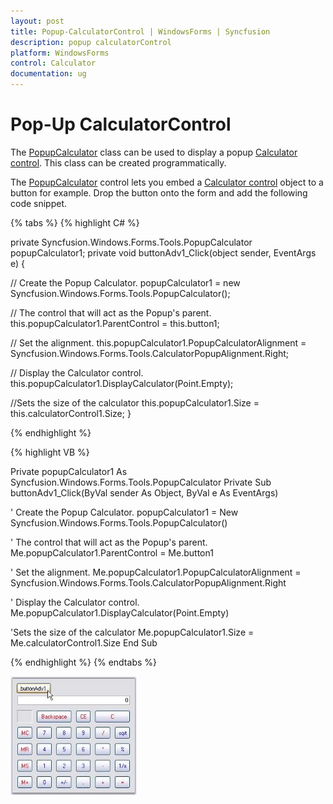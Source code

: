 ```yaml
---
layout: post
title: Popup-CalculatorControl | WindowsForms | Syncfusion
description: popup calculatorControl
platform: WindowsForms
control: Calculator
documentation: ug
---
```


# Pop-Up CalculatorControl

The [PopupCalculator](https://help.syncfusion.com/cr/windowsforms/Syncfusion.Tools.Windows~Syncfusion.Windows.Forms.Tools.PopupCalculator.html) class can be used to display a popup [Calculator control](https://help.syncfusion.com/cr/windowsforms/Syncfusion.Tools.Windows~Syncfusion.Windows.Forms.Tools.CalculatorControl.html). This class can be created programmatically. 

The [PopupCalculator](https://help.syncfusion.com/cr/windowsforms/Syncfusion.Tools.Windows~Syncfusion.Windows.Forms.Tools.PopupCalculator.html) control lets you embed a [Calculator control](https://help.syncfusion.com/cr/windowsforms/Syncfusion.Tools.Windows~Syncfusion.Windows.Forms.Tools.CalculatorControl.html) object to a button for example. Drop the button onto the form and add the following code snippet.

{% tabs %}
{% highlight C# %}

private Syncfusion.Windows.Forms.Tools.PopupCalculator popupCalculator1;
private void buttonAdv1_Click(object sender, EventArgs e)
{

// Create the Popup Calculator.
    popupCalculator1 = new Syncfusion.Windows.Forms.Tools.PopupCalculator();

// The control that will act as the Popup's parent.
    this.popupCalculator1.ParentControl = this.button1;

// Set the alignment.
    this.popupCalculator1.PopupCalculatorAlignment = Syncfusion.Windows.Forms.Tools.CalculatorPopupAlignment.Right;

// Display the Calculator control.
    this.popupCalculator1.DisplayCalculator(Point.Empty);

//Sets the size of the calculator
    this.popupCalculator1.Size = this.calculatorControl1.Size;
}

{% endhighlight %}

{% highlight VB %}

Private popupCalculator1 As Syncfusion.Windows.Forms.Tools.PopupCalculator
Private Sub buttonAdv1_Click(ByVal sender As Object, ByVal e As EventArgs)

' Create the Popup Calculator. 
popupCalculator1 = New Syncfusion.Windows.Forms.Tools.PopupCalculator()

' The control that will act as the Popup's parent. 
Me.popupCalculator1.ParentControl = Me.button1

' Set the alignment. 
Me.popupCalculator1.PopupCalculatorAlignment = Syncfusion.Windows.Forms.Tools.CalculatorPopupAlignment.Right

' Display the Calculator control. 
Me.popupCalculator1.DisplayCalculator(Point.Empty)

'Sets the size of the calculator 
Me.popupCalculator1.Size = Me.calculatorControl1.Size
End Sub

{% endhighlight %}
{% endtabs %}

![PopupCalculator control created programmatically](Overview_images/Overview_img126.jpeg)